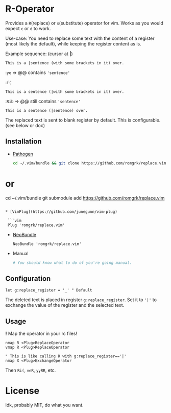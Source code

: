
# R-Operator

Provides a `R`(replace) or `s`(substitute) operator for vim.
Works as you would expect `c` or `d` to work.

Use-case:
You need to replace some text with the content of a register (most likely the default), while keeping the register content as is. 

Example sequence: (cursor at **|**)
```
This is a |sentence (with some brackets in it) over.
```
:`ye` => @@ contains `'sentence'`

:`f(`
```
This is a sentence (|with some brackets in it) over.
```
:`Rib` => @@ still contains `'sentence'`
```
This is a sentence (|sentence) over.
```

The replaced text is sent to blank register by default. This is configurable. (see below or doc)

## Installation

* [Pathogen](https://github.com/tpope/vim-pathogen)
  ```sh
  cd ~/.vim/bundle && git clone https://github.com/romgrk/replace.vim
# or 
  cd ~/.vim/bundle 
  git submodule add https://github.com/romgrk/replace.vim

  ```
  
* [VimPlug](https://github.com/junegunn/vim-plug)

   ```vim
   Plug 'romgrk/replace.vim'
   ```
  
* [NeoBundle](https://github.com/Shougo/neobundle.vim)

   ```vim
   NeoBundle 'romgrk/replace.vim'
   ```

* Manual

  ```sh
  # You should know what to do of you're going manual.
  ```

## Configuration

```vim
let g:replace_register = '_' " Default
```

The deleted text is placed in register `g:replace_register`.
Set it to `'|'` to exchange the value of the register and 
the selected text.

## Usage

**!** Map the operator in your rc files!

```vim
nmap R <Plug>ReplaceOperator
vmap R <Plug>ReplaceOperator

" This is like calling R with g:replace_register=='|'
nmap X <Plug>ExchangeOperator
```

Then `Ri(`, `veR`, `yyRR`, etc.

# License

Idk, probably MIT, do what you want. 


